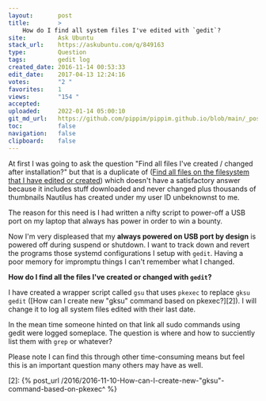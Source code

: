 ```yaml
---
layout:       post
title:        >
    How do I find all system files I've edited with `gedit`?
site:         Ask Ubuntu
stack_url:    https://askubuntu.com/q/849163
type:         Question
tags:         gedit log
created_date: 2016-11-14 00:53:33
edit_date:    2017-04-13 12:24:16
votes:        "2 "
favorites:    1
views:        "154 "
accepted:     
uploaded:     2022-01-14 05:00:10
git_md_url:   https://github.com/pippim/pippim.github.io/blob/main/_posts/2016/2016-11-14-How-do-I-find-all-system-files-I've-edited-with-`gedit`^.md
toc:          false
navigation:   false
clipboard:    false
---
```


At first I was going to ask the question "Find all files I've created / changed after installation?" but that is a duplicate of ([Find all files on the filesystem that I have edited or created][1]) which doesn't have a satisfactory answer because it includes stuff downloaded and never changed plus thousands of thumbnails Nautilus has created under my user ID unbeknownst to me.

The reason for this need is I had written a nifty script to power-off a USB port on my laptop that always has power in order to win a bounty.

Now I'm very displeased that my **always powered on USB port by design** is powered off during suspend or shutdown. I want to track down and revert the programs those systemd configurations I setup with `gedit`. Having a poor memory for impromptu things I can't remember what I changed.

**How do I find all the files I've created or changed with `gedit`?**

I have created a wrapper script called `gsu` that uses `pkexec` to replace `gksu gedit` ([How can I create new &quot;gksu&quot; command based on pkexec?][2]). I will change it to log all system files edited with their last date. 

In the mean time someone hinted on that link all sudo commands using gedit were logged someplace. The question is where and how to succiently list them with `grep` or whatever?

Please note I can find this through other time-consuming means but feel this is an important question many others may have as well.

  [1]: https://askubuntu.com/questions/217477/find-all-files-on-the-filesystem-that-i-have-edited-or-created
  [2]: {% post_url /2016/2016-11-10-How-can-I-create-new-"gksu"-command-based-on-pkexec^ %}
